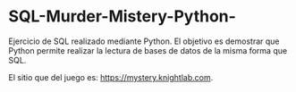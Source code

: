 # SQL-Murder-Mistery-Python-

Ejercicio de SQL realizado mediante Python. El objetivo es demostrar que Python permite realizar la lectura de bases de datos de la misma forma que SQL. 

El sitio que del juego es: https://mystery.knightlab.com.
